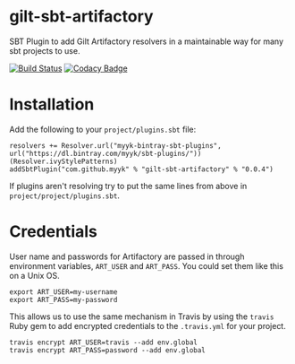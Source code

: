 # gilt-sbt-artifactory
SBT Plugin to add Gilt Artifactory resolvers in a maintainable way for many sbt projects to use.

[![Build Status](https://travis-ci.org/myyk/gilt-sbt-artifactory.svg)](https://travis-ci.org/myyk/gilt-sbt-artifactory)
[![Codacy Badge](https://www.codacy.com/project/badge/cfaebbf9c0a54375a00d29c22ec0312e)](https://www.codacy.com/app/myykseok/gilt-sbt-artifactory)

# Installation

Add the following to your `project/plugins.sbt` file:

    resolvers += Resolver.url("myyk-bintray-sbt-plugins", url("https://dl.bintray.com/myyk/sbt-plugins/"))(Resolver.ivyStylePatterns)
    addSbtPlugin("com.github.myyk" % "gilt-sbt-artifactory" % "0.0.4")

If plugins aren't resolving try to put the same lines from above in `project/project/plugins.sbt`.

# Credentials

User name and passwords for Artifactory are passed in through environment variables, `ART_USER` and `ART_PASS`. You could set them like this on a Unix OS.

    export ART_USER=my-username
    export ART_PASS=my-password

This allows us to use the same mechanism in Travis by using the `travis` Ruby gem to add encrypted credentials to the `.travis.yml` for your project.

    travis encrypt ART_USER=travis --add env.global
    travis encrypt ART_PASS=password --add env.global
